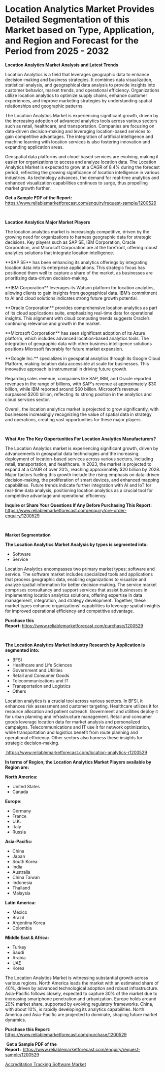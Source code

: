 <p><h1>Location Analytics Market Provides Detailed Segmentation of this Market based on Type, Application, and Region and Forecast for the Period from 2025 - 2032</h1></p><p><strong>Location Analytics Market Analysis and Latest Trends</strong></p>
<p><p>Location Analytics is a field that leverages geographic data to enhance decision-making and business strategies. It combines data visualization, statistical analysis, and geographical data analysis to provide insights into customer behavior, market trends, and operational efficiency. Organizations utilize location analytics to optimize supply chains, enhance customer experiences, and improve marketing strategies by understanding spatial relationships and geographic patterns.</p><p>The Location Analytics Market is experiencing significant growth, driven by the increasing adoption of advanced analytics tools across various sectors such as retail, healthcare, and transportation. Companies are focusing on data-driven decision-making and leveraging location-based services to gain competitive advantages. The integration of artificial intelligence and machine learning with location services is also fostering innovation and expanding application areas.</p><p>Geospatial data platforms and cloud-based services are evolving, making it easier for organizations to access and analyze location data. The Location Analytics Market is expected to grow at a CAGR of 8.4% during the forecast period, reflecting the growing significance of location intelligence in various industries. As technology advances, the demand for real-time analytics and enhanced visualization capabilities continues to surge, thus propelling market growth further.</p></p>
<p><strong>Get a Sample PDF of the Report:&nbsp;</strong> <a href="https://www.reliablemarketforecast.com/enquiry/request-sample/1200529?utm_campaign=3350&utm_medium=2&utm_source=Github&utm_content=ia&utm_term=09032025&utm_id=location-analytics">https://www.reliablemarketforecast.com/enquiry/request-sample/1200529</a></p>
<p>&nbsp;</p>
<p><strong>Location Analytics Major Market Players</strong></p>
<p><p>The location analytics market is increasingly competitive, driven by the growing need for organizations to harness geographic data for strategic decisions. Key players such as SAP SE, IBM Corporation, Oracle Corporation, and Microsoft Corporation are at the forefront, offering robust analytics solutions that integrate location intelligence.</p><p>**SAP SE** has been enhancing its analytics offerings by integrating location data into its enterprise applications. This strategic focus has positioned them well to capture a share of the market, as businesses are prioritizing data-driven decision-making.</p><p>**IBM Corporation** leverages its Watson platform for location analytics, allowing clients to gain insights from geographical data. IBM’s commitment to AI and cloud solutions indicates strong future growth potential.</p><p>**Oracle Corporation** provides comprehensive location analytics as part of its cloud applications suite, emphasizing real-time data for operational insights. This alignment with cloud computing trends suggests Oracle’s continuing relevance and growth in the market.</p><p>**Microsoft Corporation** has seen significant adoption of its Azure platform, which includes advanced location-based analytics tools. The integration of geographic data with other business intelligence solutions positions Microsoft favorably for future market expansion.</p><p>**Google Inc.** specializes in geospatial analytics through its Google Cloud Platform, making location data accessible at scale for businesses. This innovative approach is instrumental in driving future growth.</p><p>Regarding sales revenue, companies like SAP, IBM, and Oracle reported revenues in the range of billions, with SAP's revenue at approximately $30 billion, while IBM reported around $60 billion. Microsoft’s revenue surpassed $200 billion, reflecting its strong position in the analytics and cloud services sector.</p><p>Overall, the location analytics market is projected to grow significantly, with businesses increasingly recognizing the value of spatial data in strategy and operations, creating vast opportunities for these major players.</p></p>
<p>&nbsp;</p>
<p><strong>What Are The Key Opportunities For Location Analytics Manufacturers?</strong></p>
<p><p>The Location Analytics market is experiencing significant growth, driven by advancements in geospatial data technologies and the increasing deployment of location-based services across various sectors, including retail, transportation, and healthcare. In 2023, the market is projected to expand at a CAGR of over 20%, reaching approximately $20 billion by 2028. Major factors fueling this growth include the rising emphasis on data-driven decision-making, the proliferation of smart devices, and enhanced mapping capabilities. Future trends indicate further integration with AI and IoT for real-time data analysis, positioning location analytics as a crucial tool for competitive advantage and operational efficiency.</p></p>
<p><strong>Inquire or Share Your Questions If Any Before Purchasing This Report:</strong> <a href="https://www.reliablemarketforecast.com/enquiry/pre-order-enquiry/1200529?utm_campaign=3350&utm_medium=2&utm_source=Github&utm_content=ia&utm_term=09032025&utm_id=location-analytics">https://www.reliablemarketforecast.com/enquiry/pre-order-enquiry/1200529</a></p>
<p>&nbsp;</p>
<p><strong>Market Segmentation</strong></p>
<p><strong>The Location Analytics Market Analysis by types is segmented into:</strong></p>
<p><ul><li>Software</li><li>Service</li></ul></p>
<p><p>Location Analytics encompasses two primary market types: software and service. The software market includes specialized tools and applications that process geographic data, enabling organizations to visualize and analyze spatial information for better decision-making. The service market comprises consultancy and support services that assist businesses in implementing location analytics solutions, offering expertise in data management, integration, and strategy development. Together, these market types enhance organizations' capabilities to leverage spatial insights for improved operational efficiency and competitive advantage.</p></p>
<p><strong>Purchase this Report:&nbsp;</strong><a href="https://www.reliablemarketforecast.com/purchase/1200529?utm_campaign=3350&utm_medium=2&utm_source=Github&utm_content=ia&utm_term=09032025&utm_id=location-analytics">https://www.reliablemarketforecast.com/purchase/1200529</a></p>
<p>&nbsp;</p>
<p><strong>The Location Analytics Market Industry Research by Application is segmented into:</strong></p>
<p><ul><li>BFSI</li><li>Healthcare and Life Sciences</li><li>Government and Utilities</li><li>Retail and Consumer Goods</li><li>Telecommunications and IT</li><li>Transportation and Logistics</li><li>Others</li></ul></p>
<p><p>Location analytics is a crucial tool across various sectors. In BFSI, it enhances risk assessment and customer targeting. Healthcare utilizes it for resource allocation and patient outreach. Government and utilities deploy it for urban planning and infrastructure management. Retail and consumer goods leverage location data for market analysis and personalized campaigns. Telecommunications and IT use it for network optimization, while transportation and logistics benefit from route planning and operational efficiency. Other sectors also harness these insights for strategic decision-making.</p></p>
<p><a href="https://www.reliablemarketforecast.com/location-analytics-r1200529?utm_campaign=3350&utm_medium=2&utm_source=Github&utm_content=ia&utm_term=09032025&utm_id=location-analytics">&nbsp;https://www.reliablemarketforecast.com/location-analytics-r1200529</a></p>
<p><strong>In terms of Region, the Location Analytics Market Players available by Region are:</strong></p>
<p>
    <p> <strong> North America: </strong>
        <ul>
            <li>United States</li>
            <li>Canada</li>
        </ul>
        </p> 
    <p> <strong> Europe: </strong>
        <ul>
            <li>Germany</li>
            <li>France</li>
            <li>U.K.</li>
            <li>Italy</li>
            <li>Russia</li>
        </ul>
        </p> 
    <p> <strong> Asia-Pacific: </strong>
        <ul>
            <li>China</li>
            <li>Japan</li>
            <li>South Korea</li>
            <li>India</li>
            <li>Australia</li>
            <li>China Taiwan</li>
            <li>Indonesia</li>
            <li>Thailand</li>
            <li>Malaysia</li>
        </ul>
        </p> 
    <p> <strong> Latin America: </strong>
        <ul>
            <li>Mexico</li>
            <li>Brazil</li>
            <li>Argentina Korea</li>
            <li>Colombia</li>
        </ul>
        </p> 
    <p> <strong> Middle East & Africa: </strong>
        <ul>
            <li>Turkey</li>
            <li>Saudi</li>
            <li>Arabia</li>
            <li>UAE</li>
            <li>Korea</li>
        </ul>
    </p>
    </p>
<p><p>The Location Analytics Market is witnessing substantial growth across various regions. North America leads the market with an estimated share of 40%, driven by advanced technological adoption and robust infrastructure. Asia-Pacific follows closely, expected to capture 30% of the market due to increasing smartphone penetration and urbanization. Europe holds around 20% market share, supported by evolving regulatory frameworks. China, with about 10%, is rapidly developing its analytics capabilities. North America and Asia-Pacific are projected to dominate, shaping future market dynamics.</p></p>
<p><strong>Purchase this Report: </strong><a href="https://www.reliablemarketforecast.com/purchase/1200529?utm_campaign=3350&utm_medium=2&utm_source=Github&utm_content=ia&utm_term=09032025&utm_id=location-analytics">https://www.reliablemarketforecast.com/purchase/1200529</a></p>
<p>&nbsp;<strong>Get a Sample PDF of the Report:&nbsp;&nbsp;</strong><a href="https://www.reliablemarketforecast.com/enquiry/request-sample/1200529?utm_campaign=3350&utm_medium=2&utm_source=Github&utm_content=ia&utm_term=09032025&utm_id=location-analytics">https://www.reliablemarketforecast.com/enquiry/request-sample/1200529</a></p>
<p><strong></strong></p>
<p><p><a href="https://github.com/sharphadan/Market-Research-Report-List-1/blob/main/accreditation-tracking-software-market.md?utm_campaign=3350&utm_medium=2&utm_source=Github&utm_content=ia&utm_term=09032025&utm_id=location-analytics">Accreditation Tracking Software Market</a></p></p>